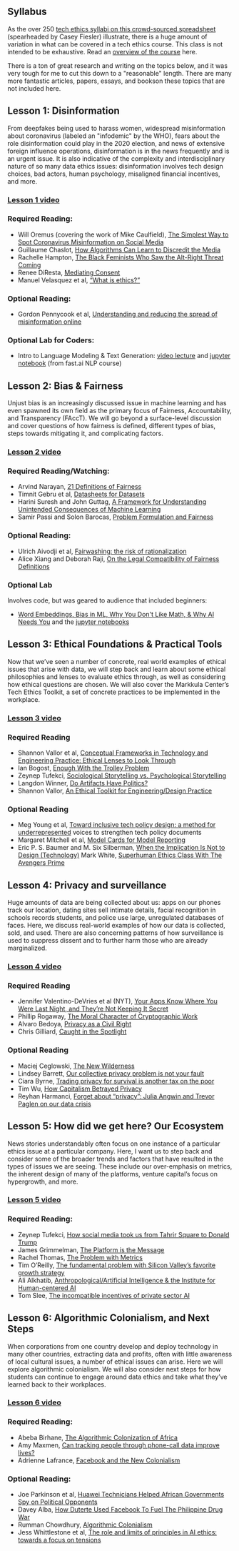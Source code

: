 ## Syllabus

As the over 250 [tech ethics syllabi on this crowd-sourced spreadsheet](https://docs.google.com/spreadsheets/d/1jWIrA8jHz5fYAW4h9CkUD8gKS5V98PDJDymRf8d9vKI/edit#gid=0) (spearheaded by Casey Fiesler) illustrate, there is a huge amount of variation in what can be covered in a tech ethics course.  This class is not intended to be exhaustive. Read an [overview of the course](/) here.

There is a ton of great research and writing on the topics below, and it was very tough for me to cut this down to a "reasonable" length. There are many more fantastic articles, papers, essays, and bookson these topics that are not included here.

## Lesson 1: Disinformation

From deepfakes being used to harass women, widespread misinformation about coronavirus (labeled an "infodemic" by the WHO), fears about the role disinformation could play in the 2020 election, and news of extensive foreign influence operations, disinformation is in the news frequently and is an urgent issue. It is also indicative of the complexity and interdisciplinary nature of so many data ethics issues: disinformation involves tech design choices, bad actors, human psychology, misaligned financial incentives, and more.

### [Lesson 1 video](http://ethics.fast.ai/videos/?lesson=1)

### Required Reading:

- Will Oremus (covering the work of Mike Caulfield), [The Simplest Way to Spot Coronavirus Misinformation on Social Media](https://onezero.medium.com/the-simplest-way-to-spot-coronavirus-misinformation-on-social-media-4b7995448071)
- Guillaume Chaslot, [How Algorithms Can Learn to Discredit the Media](https://medium.com/@guillaumechaslot/how-algorithms-can-learn-to-discredit-the-media-d1360157c4fa)
- Rachelle Hampton, [The Black Feminists Who Saw the Alt-Right Threat Coming](https://slate.com/technology/2019/04/black-feminists-alt-right-twitter-gamergate.html)
- Renee DiResta, [Mediating Consent](https://www.ribbonfarm.com/2019/12/17/mediating-consent/)
- Manuel Velasquez et al, [“What is ethics?”](https://www.scu.edu/ethics/ethics-resources/ethical-decision-making/what-is-ethics/)

### Optional Reading:
- Gordon Pennycook et al, [Understanding and reducing the spread of misinformation online](https://psyarxiv.com/3n9u8/)

### Optional Lab for Coders:
- Intro to Language Modeling & Text Generation: [video lecture](https://www.youtube.com/watch?v=PNNHaQUQqW8&list=PLtmWHNX-gukKocXQOkQjuVxglSDYWsSh9&index=12&t=0s) and [jupyter notebook](https://github.com/fastai/course-nlp/blob/master/5-nn-imdb.ipynb) (from fast.ai NLP course)

## Lesson 2: Bias & Fairness

Unjust bias is an increasingly discussed issue in machine learning and has even spawned its own field as the primary focus of Fairness, Accountability, and Transparency (FAccT).  We will go beyond a surface-level discussion and cover questions of how fairness is defined, different types of bias, steps towards mitigating it, and complicating factors.

### [Lesson 2 video](http://ethics.fast.ai/videos/?lesson=2)

### Required Reading/Watching:

- Arvind Narayan, [21 Definitions of Fairness](https://www.youtube.com/watch?v=jIXIuYdnyyk)
- Timnit Gebru et al, [Datasheets for Datasets](https://arxiv.org/abs/1803.09010)
- Harini Suresh and John Guttag, [A Framework for Understanding Unintended Consequences of Machine Learning](https://arxiv.org/abs/1901.10002)
- Samir Passi and Solon Barocas, [Problem Formulation and Fairness](https://arxiv.org/abs/1901.02547)

### Optional Reading:
- Ulrich Aivodji et al, [Fairwashing: the risk of rationalization](https://arxiv.org/abs/1901.09749)
- Alice Xiang and Deborah Raji, [On the Legal Compatibility of Fairness Definitions](https://arxiv.org/abs/1912.00761)

### Optional Lab
Involves code, but was geared to audience that included beginners:
- [Word Embeddings, Bias in ML, Why You Don't Like Math, & Why AI Needs You](https://www.youtube.com/watch?v=25nC0n9ERq4) and the [jupyter notebooks](https://github.com/fastai/word-embeddings-workshop)

## Lesson 3: Ethical Foundations & Practical Tools

Now that we’ve seen a number of concrete, real world examples of ethical issues that arise with data, we will step back and learn about some ethical philosophies and lenses to evaluate ethics through, as well as considering how ethical questions are chosen.  We will also cover the Markkula Center’s Tech Ethics Toolkit, a set of concrete practices to be implemented in the workplace.

### [Lesson 3 video](http://ethics.fast.ai/videos/?lesson=3)

### Required Reading
- Shannon Vallor et al, [Conceptual Frameworks in Technology and Engineering Practice: Ethical Lenses to Look Through](https://www.scu.edu/ethics-in-technology-practice/conceptual-frameworks/)
- Ian Bogost, [Enough With the Trolley Problem](https://www.theatlantic.com/technology/archive/2018/03/got-99-problems-but-a-trolley-aint-one/556805/)
- Zeynep Tufekci, [Sociological Storytelling vs. Psychological Storytelling](https://blogs.scientificamerican.com/observations/the-real-reason-fans-hate-the-last-season-of-game-of-thrones/)
- Langdon Winner, [Do Artifacts Have Politics?](https://www.cc.gatech.edu/~beki/cs4001/Winner.pdf)
- Shannon Vallor, [An Ethical Toolkit for Engineering/Design Practice](https://www.scu.edu/ethics-in-technology-practice/ethical-toolkit/)

### Optional Reading
- Meg Young et al, [Toward inclusive tech policy design: a method for underrepresented](https://www.scu.edu/ethics-in-technology-practice/ethical-toolkit/)
voices to strengthen tech policy documents
- Margaret Mitchell et al, [Model Cards for Model Reporting](https://arxiv.org/abs/1810.03993)
- Eric P. S. Baumer and M. Six Silberman, [When the Implication Is Not to Design (Technology)](https://www.ics.uci.edu/~djp3/classes/2011_01_INF134/papers/impl9-rev.pdf)
Mark White, [Superhuman Ethics Class With The Avengers Prime](https://media.wiley.com/product_data/excerpt/72/11180745/1118074572-234.pdf)

## Lesson 4: Privacy and surveillance

Huge amounts of data are being collected about us: apps on our phones track our location, dating sites sell intimate details, facial recognition in schools records students, and police use large, unregulated databases of faces.  Here, we discuss real-world examples of how our data is collected, sold, and used.  There are also concerning patterns of how surveillance is used to suppress dissent and to further harm those who are already marginalized.

### [Lesson 4 video](http://ethics.fast.ai/videos/?lesson=4)

### Required Reading
- Jennifer Valentino-DeVries et al (NYT), [Your Apps Know Where You Were Last Night, and They’re Not Keeping It Secret](https://www.nytimes.com/interactive/2018/12/10/business/location-data-privacy-apps.html)
- Phillip Rogaway, [The Moral Character of Cryptographic Work](https://web.cs.ucdavis.edu/~rogaway/papers/moral-fn.pdf)
- Alvaro Bedoya, [Privacy as a Civil Right](https://papers.ssrn.com/sol3/papers.cfm?abstract_id=3599201)
- Chris Gilliard, [Caught in the Spotlight](https://urbanomnibus.net/2020/01/caught-in-the-spotlight/)

### Optional Reading
- Maciej Ceglowski, [The New Wilderness](https://idlewords.com/2019/06/the_new_wilderness.htm)
- Lindsey Barrett, [Our collective privacy problem is not your fault](https://www.fastcompany.com/90447583/our-collective-privacy-problem-is-not-your-fault)
- Ciara Byrne, [Trading privacy for survival is another tax on the poor](https://www.fastcompany.com/90317495/another-tax-on-the-poor-surrendering-privacy-for-survival)
- Tim Wu, [How Capitalism Betrayed Privacy](https://www.nytimes.com/2019/04/10/opinion/sunday/privacy-capitalism.html)
- Reyhan Harmanci, [Forget about “privacy”: Julia Angwin and Trevor Paglen on our data crisis](https://www.fastcompany.com/90337954/who-cares-about-liberty-julia-angwin-and-trevor-paglen-on-privacy-surveillance-and-the-mess-were-in)

## Lesson 5: How did we get here? Our Ecosystem
News stories understandably often focus on one instance of a particular ethics issue at a particular company.  Here, I want us to step back and consider some of the broader trends and factors that have resulted in the types of issues we are seeing.  These include our over-emphasis on metrics, the inherent design of many of the platforms, venture capital’s focus on hypergrowth, and more.

### [Lesson 5 video](http://ethics.fast.ai/videos/?lesson=6)

### Required Reading:
- Zeynep Tufekci, [How social media took us from Tahrir Square to Donald Trump](https://www.technologyreview.com/s/611806/how-social-media-took-us-from-tahrir-square-to-donald-trump/)
- James Grimmelman, [The Platform is the Message](https://papers.ssrn.com/sol3/papers.cfm?abstract_id=3132758)
- Rachel Thomas, [The Problem with Metrics](https://www.fast.ai/2019/09/24/metrics/)
- Tim O’Reilly, [The fundamental problem with Silicon Valley’s favorite growth strategy](https://qz.com/1540608/the-problem-with-silicon-valleys-obsession-with-blitzscaling-growth/)
- Ali Alkhatib, [Anthropological/Artificial Intelligence & the Institute for Human-centered AI](https://ali-alkhatib.com/blog/anthropological-intelligence)
- Tom Slee, [The incompatible incentives of private sector AI](https://tomslee.github.io/publication/oup_private_sector_ai/)

## Lesson 6: Algorithmic Colonialism, and Next Steps
When corporations from one country develop and deploy technology in many other countries, extracting data and profits, often with little awareness of local cultural issues, a number of ethical issues can arise. Here we will explore algorithmic colonialism.  We will also consider next steps for how students can continue to engage around data ethics and take what they’ve learned back to their workplaces.

### [Lesson 6 video](http://ethics.fast.ai/videos/?lesson=9)

### Required Reading:
- Abeba Birhane, [The Algorithmic Colonization of Africa](https://reallifemag.com/the-algorithmic-colonization-of-africa/)
- Amy Maxmen, [Can tracking people through phone-call data improve lives?](https://www.nature.com/articles/d41586-019-01679-5)
- Adrienne Lafrance, [Facebook and the New Colonialism](https://www.theatlantic.com/technology/archive/2016/02/facebook-and-the-new-colonialism/462393/)

### Optional Reading:
- Joe Parkinson et al, [Huawei Technicians Helped African Governments Spy on Political Opponents](https://www.wsj.com/articles/huawei-technicians-helped-african-governments-spy-on-political-opponents-11565793017)
- Davey Alba, [How Duterte Used Facebook To Fuel The Philippine Drug War](https://www.buzzfeednews.com/article/daveyalba/facebook-philippines-dutertes-drug-war)
- Rumman Chowdhury, [Algorithmic Colonialism](https://docs.google.com/document/d/1wyes_kCE_WlctUtEQw5yuuJplddkSQtuGHBMxsjycGA/edit#heading=h.7bwzqcvjorcc)
- Jess Whittlestone et al, [The role and limits of principles in AI ethics: towards a focus on tensions](https://www.aies-conference.com/2019/wp-content/papers/main/AIES-19_paper_188.pdf)

